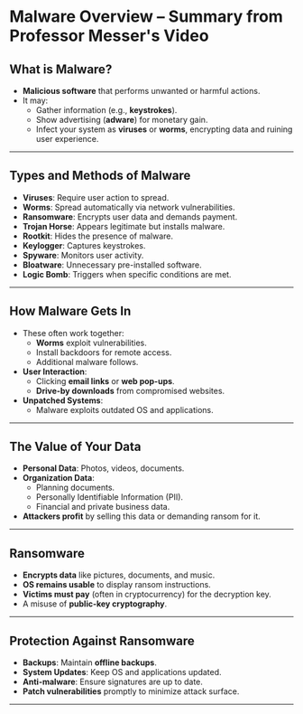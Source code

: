 
# Malware Overview – Summary from Professor Messer's Video

## What is Malware?
- **Malicious software** that performs unwanted or harmful actions.
- It may:
  - Gather information (e.g., **keystrokes**).
  - Show advertising (**adware**) for monetary gain.
  - Infect your system as **viruses** or **worms**, encrypting data and ruining user experience.

---

## Types and Methods of Malware
- **Viruses**: Require user action to spread.
- **Worms**: Spread automatically via network vulnerabilities.
- **Ransomware**: Encrypts user data and demands payment.
- **Trojan Horse**: Appears legitimate but installs malware.
- **Rootkit**: Hides the presence of malware.
- **Keylogger**: Captures keystrokes.
- **Spyware**: Monitors user activity.
- **Bloatware**: Unnecessary pre-installed software.
- **Logic Bomb**: Triggers when specific conditions are met.

---

## How Malware Gets In
- These often work together:
  - **Worms** exploit vulnerabilities.
  - Install backdoors for remote access.
  - Additional malware follows.
- **User Interaction**:
  - Clicking **email links** or **web pop-ups**.
  - **Drive-by downloads** from compromised websites.
- **Unpatched Systems**:
  - Malware exploits outdated OS and applications.

---

## The Value of Your Data
- **Personal Data**: Photos, videos, documents.
- **Organization Data**:
  - Planning documents.
  - Personally Identifiable Information (PII).
  - Financial and private business data.
- **Attackers profit** by selling this data or demanding ransom for it.

---

## Ransomware
- **Encrypts data** like pictures, documents, and music.
- **OS remains usable** to display ransom instructions.
- **Victims must pay** (often in cryptocurrency) for the decryption key.
- A misuse of **public-key cryptography**.

---

## Protection Against Ransomware
- **Backups**: Maintain **offline backups**.
- **System Updates**: Keep OS and applications updated.
- **Anti-malware**: Ensure signatures are up to date.
- **Patch vulnerabilities** promptly to minimize attack surface.

---
